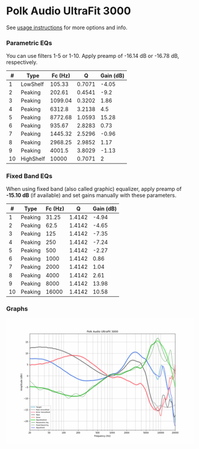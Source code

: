 # Polk Audio UltraFit 3000
See [usage instructions](https://github.com/jaakkopasanen/AutoEq#usage) for more options and info.

### Parametric EQs
You can use filters 1-5 or 1-10. Apply preamp of -16.14 dB or -16.78 dB, respectively.

|   # | Type      |   Fc (Hz) |      Q |   Gain (dB) |
|-----|-----------|-----------|--------|-------------|
|   1 | LowShelf  |    105.33 | 0.7071 |       -4.05 |
|   2 | Peaking   |    202.61 | 0.4541 |       -9.2  |
|   3 | Peaking   |   1099.04 | 0.3202 |        1.86 |
|   4 | Peaking   |   6312.8  | 3.2138 |        4.5  |
|   5 | Peaking   |   8772.68 | 1.0593 |       15.28 |
|   6 | Peaking   |    935.67 | 2.8283 |        0.73 |
|   7 | Peaking   |   1445.32 | 2.5296 |       -0.96 |
|   8 | Peaking   |   2968.25 | 2.9852 |        1.17 |
|   9 | Peaking   |   4001.5  | 3.8029 |       -1.13 |
|  10 | HighShelf |  10000    | 0.7071 |        2    |

### Fixed Band EQs
When using fixed band (also called graphic) equalizer, apply preamp of **-15.10 dB** (if available) and set gains manually with these parameters.

|   # | Type    |   Fc (Hz) |      Q |   Gain (dB) |
|-----|---------|-----------|--------|-------------|
|   1 | Peaking |     31.25 | 1.4142 |       -4.94 |
|   2 | Peaking |     62.5  | 1.4142 |       -4.65 |
|   3 | Peaking |    125    | 1.4142 |       -7.35 |
|   4 | Peaking |    250    | 1.4142 |       -7.24 |
|   5 | Peaking |    500    | 1.4142 |       -2.27 |
|   6 | Peaking |   1000    | 1.4142 |        0.86 |
|   7 | Peaking |   2000    | 1.4142 |        1.04 |
|   8 | Peaking |   4000    | 1.4142 |        2.61 |
|   9 | Peaking |   8000    | 1.4142 |       13.98 |
|  10 | Peaking |  16000    | 1.4142 |       10.58 |

### Graphs
![](./Polk%20Audio%20UltraFit%203000.png)
